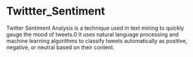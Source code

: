 # Twittter_Sentiment
Twitter Sentiment Analysis is a technique used in text mining to quickly gauge the mood of tweets.0 It uses natural language processing and machine learning algorithms to classify tweets automatically as positive, negative, or neutral based on their content.
